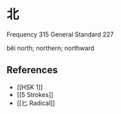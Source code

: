 # 北
Frequency 315
General Standard 227

běi
north; northern; northward

## References
- [[HSK 1]]
- [[5 Strokes]]
- [[匕 Radical]]